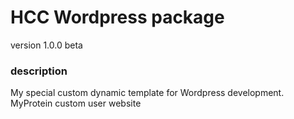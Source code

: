 # HCC Wordpress package
version 1.0.0 beta

### description

My special custom dynamic template for Wordpress development.
MyProtein custom user website
